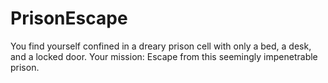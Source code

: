 # PrisonEscape

You find yourself confined in a dreary prison cell with only a bed, a desk, and a locked door. Your mission: Escape from this seemingly impenetrable prison.
